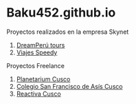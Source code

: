# Baku452.github.io

Proyectos realizados en la empresa Skynet

1. [DreamPerú tours](https://www.dreamperutours.com/)
2. [Viajes Speedy](https://www.viajespeedy.com/)

Proyectos Freelance

1. [Planetarium Cusco](https://www.planetariumcusco.com/)
2. [Colegio San Francisco de Asís Cusco](https://sanfranciscocusco.edu.pe/)
3. [Reactiva Cusco](https://reactiva.regioncusco.gob.pe/)

